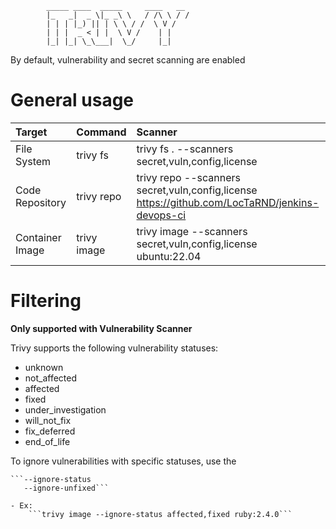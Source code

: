 			_____ ____  _____     ____   __
			|_   _|  _ \|_ _\ \   / /\ \ / /
			| | | |_) || | \ \ / /  \ V / 
			| | |  _ < | |  \ V /    | |  
			|_| |_| \_\___|  \_/     |_|  


By default, vulnerability and secret scanning are enabled

# General usage

| Target  | Command  | Scanner |
| :------------ |:---------------| :-----|
| File System     | trivy fs | trivy fs . --scanners secret,vuln,config,license |
| Code Repository     | trivy repo        |   trivy repo --scanners secret,vuln,config,license https://github.com/LocTaRND/jenkins-devops-ci |
| Container Image | trivy image        |    trivy image --scanners secret,vuln,config,license ubuntu:22.04 |

# Filtering

**Only supported with Vulnerability Scanner**

Trivy supports the following vulnerability statuses:
- unknown
- not_affected
- affected
- fixed
- under_investigation
- will_not_fix
- fix_deferred
- end_of_life

To ignore vulnerabilities with specific statuses, use the

	```--ignore-status
 	   --ignore-unfixed```
     
	- Ex:
		```trivy image --ignore-status affected,fixed ruby:2.4.0```
